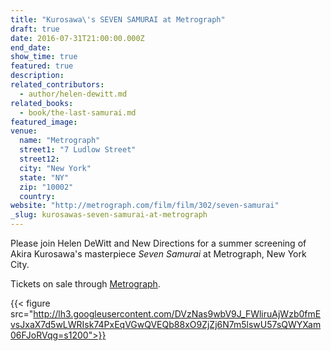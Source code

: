 ```yaml
---
title: "Kurosawa\'s SEVEN SAMURAI at Metrograph"
draft: true
date: 2016-07-31T21:00:00.000Z
end_date:
show_time: true
featured: true
description:
related_contributors:
  - author/helen-dewitt.md
related_books:
  - book/the-last-samurai.md
featured_image: 
venue:
  name: "Metrograph"
  street1: "7 Ludlow Street"
  street12:
  city: "New York"
  state: "NY"
  zip: "10002"
  country:
website: "http://metrograph.com/film/film/302/seven-samurai"
_slug: kurosawas-seven-samurai-at-metrograph
---
```


Please join Helen DeWitt and New Directions for a summer screening of Akira Kurosawa's masterpiece _Seven Samurai_ at Metrograph, New York City.

Tickets on sale through [Metrograph](http://metrograph.com/film/film/302/seven-samurai).

{{< figure src="http://lh3.googleusercontent.com/DVzNas9wbV9J_FWliruAjWzb0fmEvsJxaX7d5wLWRIsk74PxEqVGwQVEQb88xO9ZjZj6N7m5lswU57sQWYXam06FJoRVqg=s1200">}}
<!-- giphy-7.gif>}} -->

